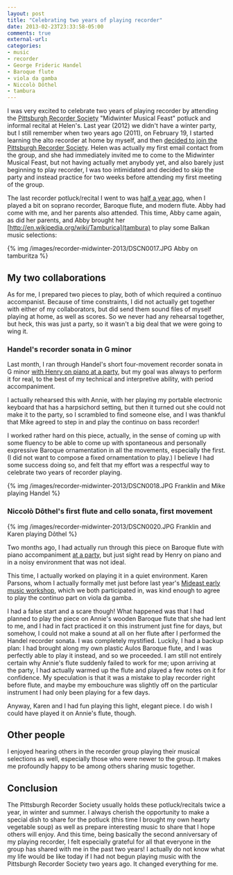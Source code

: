 ```yaml
---
layout: post
title: "Celebrating two years of playing recorder"
date: 2013-02-23T23:33:58-05:00
comments: true
external-url: 
categories: 
- music
- recorder
- George Frideric Handel
- Baroque flute
- viola da gamba
- Niccolò Dôthel
- tambura
---
```

I was very excited to celebrate two years of playing recorder by attending the [Pittsburgh Recorder Society](http://www.andrew.cmu.edu/user/lukas/pcars/Welcome.html) "Midwinter Musical Feast" potluck and informal recital at Helen's. Last year (2012) we didn't have a winter party, but I still remember when two years ago (2011), on February 19, I started learning the alto recorder at home by myself, and then [decided to join the Pittsburgh Recorder Society](/blog/2011/09/26/i-dont-feel-like-practicing-but-im-gonna-do-it-anyway/). Helen was actually my first email contact from the group, and she had immediately invited me to come to the Midwinter Musical Feast, but not having actually met anybody yet, and also barely just beginning to play recorder, I was too intimidated and decided to skip the party and instead practice for two weeks before attending my first meeting of the group.

The last recorder potluck/recital I went to was [half a year ago](/blog/2012/07/28/my-first-appearance-on-a-music-recital-program/), when I played a bit on soprano recorder, Baroque flute, and modern flute. Abby had come with me, and her parents also attended. This time, Abby came again, as did her parents, and Abby brought her [http://en.wikipedia.org/wiki/Tamburica](tambura) to play some Balkan music selections:

{% img /images/recorder-midwinter-2013/DSCN0017.JPG Abby on tamburitza %}

## My two collaborations

As for me, I prepared two pieces to play, both of which required a continuo accompanist. Because of time constraints, I did not actually get together with either of my collaborators, but did send them sound files of myself playing at home, as well as scores. So we never had any rehearsal together, but heck, this was just a party, so it wasn't a big deal that we were going to wing it.

### Handel's recorder sonata in G minor

Last month, I ran through Handel's short four-movement recorder sonata in G minor [with Henry on piano at a party](/blog/2013/01/26/music-i-just-played-for-the-first-time-recorder-sonata-tangos/), but my goal was always to perform it for real, to the best of my technical and interpretive ability, with period accompaniment.

I actually rehearsed this with Annie, with her playing my portable electronic keyboard that has a harpsichord setting, but then it turned out she could not make it to the party, so I scrambled to find someone else, and I was thankful that Mike agreed to step in and play the continuo on bass recorder!

I worked rather hard on this piece, actually, in the sense of coming up with some fluency to be able to come up with spontaneous and personally expressive Baroque ornamentation in all the movements, especially the first. (I did not want to compose a fixed ornamentation to play.) I believe I had some success doing so, and felt that my effort was a respectful way to celebrate two years of recorder playing.

{% img /images/recorder-midwinter-2013/DSCN0018.JPG Franklin and Mike playing Handel %}

### Niccolò Dôthel's first flute and cello sonata, first movement

{% img /images/recorder-midwinter-2013/DSCN0020.JPG Franklin and Karen playing Dôthel %}

Two months ago, I had actually run through this piece on Baroque flute with piano accompaniment [at a party](/blog/2012/12/22/playing-tango-on-melodica-and-singing-christmas-carols/), but just sight read by Henry on piano and in a noisy environment that was not ideal.

This time, I actually worked on playing it in a quiet environment. Karen Parsons, whom I actually formally met just before last year's [Mideast early music workshop](http://www.mideastearlymusic.addr.com/), which we both participated in, was kind enough to agree to play the continuo part on viola da gamba.

I had a false start and a scare though! What happened was that I had planned to play the piece on Annie's wooden Baroque flute that she had lent to me, and I had in fact practiced it on this instrument just fine for days, but somehow, I could not make a sound at all on her flute after I performed the Handel recorder sonata. I was completely mystified. Luckily, I had a backup plan: I had brought along my own plastic Aulos Baroque flute, and I was perfectly able to play it instead, and so we proceeded. I am still not entirely certain why Annie's flute suddenly failed to work for me; upon arriving at the party, I had actually warmed up the flute and played a few notes on it for confidence. My speculation is that it was a mistake to play recorder right before flute, and maybe my embouchure was slightly off on the particular instrument I had only been playing for a few days.

Anyway, Karen and I had fun playing this light, elegant piece. I do wish I could have played it on Annie's flute, though.

## Other people

I enjoyed hearing others in the recorder group playing their musical selections as well, especially those who were newer to the group. It makes me profoundly happy to be among others sharing music together.

## Conclusion

The Pittsburgh Recorder Society usually holds these potluck/recitals twice a year, in winter and summer. I always cherish the opportunity to make a special dish to share for the potluck (this time I brought my own hearty vegetable soup) as well as prepare interesting music to share that I hope others will enjoy. And this time, being basically the second anniversary of my playing recorder, I felt especially grateful for all that everyone in the group has shared with me in the past two years! I actually do not know what my life would be like today if I had not begun playing music with the Pittsburgh Recorder Society two years ago. It changed everything for me.
